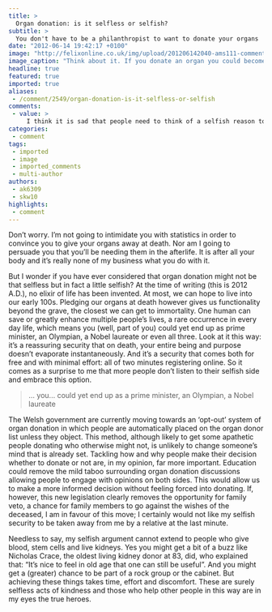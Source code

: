 ```yaml
---
title: >
  Organ donation: is it selfless or selfish?
subtitle: >
  You don't have to be a philanthropist to want to donate your organs
date: "2012-06-14 19:42:17 +0100"
image: "http://felixonline.co.uk/img/upload/201206142040-ams111-comment3.jpg"
image_caption: "Think about it. If you donate an organ you could become part of a rock star or Nobel laureate. Or if"
headline: true
featured: true
imported: true
aliases:
 - /comment/2549/organ-donation-is-it-selfless-or-selfish
comments:
 - value: >
     I think it is sad that people need to think of a selfish reason to donate their organs - even then it is not so useful since after you die, you and your family probably would have no way of knowing who has what?,http://abcnews.go.com/Health/transplant-surgeon-proposes-harvesting-kidneys-donor-death/story?id=16499522#.T88_hI4o1OR <br>Be careful what you wish for. This makes the anesthesia staff the final cause of death. If this is to become a trend, as of now it is only a proposal, it is certainly a slippery slope, because as of now, roughly 35% of those who are scheduled to donate their organs do not fail the apnea test-that is they do not die on their own within an hour to an hour and one-half, after having life support withdrawn-so they are truly not "almost dead enough" to donate. And yet that had been their prior medical assessment, which brought them to be originally scheduled as an organ donor.
categories:
 - comment
tags:
 - imported
 - image
 - imported_comments
 - multi-author
authors:
 - ak6309
 - skw10
highlights:
 - comment
---
```


Don’t worry. I’m not going to intimidate you with statistics in order to convince you to give your organs away at death. Nor am I going to persuade you that you’ll be needing them in the afterlife. It is after all your body and it’s really none of my business what you do with it.

But I wonder if you have ever considered that organ donation might not be that selfless but in fact a little selfish? At the time of writing (this is 2012 A.D.), no elixir of life has been invented. At most, we can hope to live into our early 100s. Pledging our organs at death however gives us functionality beyond the grave, the closest we can get to immortality. One human can save or greatly enhance multiple people’s lives, a rare occurrence in every day life, which means you (well, part of you) could yet end up as prime minister, an Olympian, a Nobel laureate or even all three. Look at it this way: it’s a reassuring security that on death, your entire being and purpose doesn’t evaporate instantaneously. And it’s a security that comes both for free and with minimal effort: all of two minutes registering online. So it comes as a surprise to me that more people don’t listen to their selfish side and embrace this option.

> ... you... could yet end up as a prime minister, an Olympian, a Nobel laureate

The Welsh government are currently moving towards an ‘opt-out’ system of organ donation in which people are automatically placed on the organ donor list unless they object. This method, although likely to get some apathetic people donating who otherwise might not, is unlikely to change someone’s mind that is already set. Tackling how and why people make their decision whether to donate or not are, in my opinion, far more important. Education could remove the mild taboo surrounding organ donation discussions allowing people to engage with opinions on both sides. This would allow us to make a more informed decision without feeling forced into donating. If, however, this new legislation clearly removes the opportunity for family veto, a chance for family members to go against the wishes of the deceased, I am in favour of this move; I certainly would not like my selfish security to be taken away from me by a relative at the last minute.

Needless to say, my selfish argument cannot extend to people who give blood, stem cells and live kidneys. Yes you might get a bit of a buzz like Nicholas Crace, the oldest living kidney donor at 83, did, who explained that: “It’s nice to feel in old age that one can still be useful”. And you might get a (greater) chance to be part of a rock group or the cabinet. But achieving these things takes time, effort and discomfort. These are surely selfless acts of kindness and those who help other people in this way are in my eyes the true heroes.
